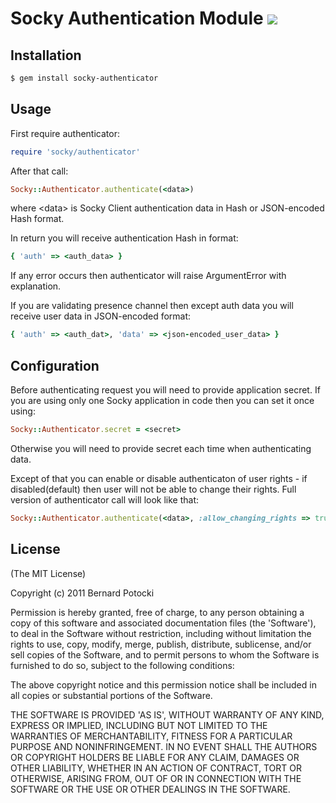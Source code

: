 # Socky Authentication Module [![](http://travis-ci.org/socky/socky-authenticator-ruby.png)](http://travis-ci.org/socky/socky-authenticator-ruby)

## Installation

``` bash
$ gem install socky-authenticator
```

## Usage

First require authenticator:

``` ruby
require 'socky/authenticator'
```

After that call:

``` ruby
Socky::Authenticator.authenticate(<data>)
```

where \<data\> is Socky Client authentication data in Hash or JSON-encoded Hash format.

In return you will receive authentication Hash in format:

``` ruby
{ 'auth' => <auth_data> }
```

If any error occurs then authenticator will raise ArgumentError with explanation.

If you are validating presence channel then except auth data you will receive user data in JSON-encoded format:

``` ruby
{ 'auth' => <auth_dat>, 'data' => <json-encoded_user_data> }
```

## Configuration

Before authenticating request you will need to provide application secret. If you are using only one Socky application in code then you can set it once using:

``` ruby
Socky::Authenticator.secret = <secret>
```

Otherwise you will need to provide secret each time when authenticating data.

Except of that you can enable or disable authenticaton of user rights - if disabled(default) then user will not be able to change their rights. Full version of authenticator call will look like that:

``` ruby
Socky::Authenticator.authenticate(<data>, :allow_changing_rights => true, :secret => 'mysecret')
```

## License

(The MIT License)

Copyright (c) 2011 Bernard Potocki

Permission is hereby granted, free of charge, to any person obtaining a copy of this software and associated documentation files (the 'Software'), to deal in the Software without restriction, including without limitation the rights to use, copy, modify, merge, publish, distribute, sublicense, and/or sell copies of the Software, and to permit persons to whom the Software is furnished to do so, subject to the following conditions:

The above copyright notice and this permission notice shall be included in all copies or substantial portions of the Software.

THE SOFTWARE IS PROVIDED 'AS IS', WITHOUT WARRANTY OF ANY KIND, EXPRESS OR IMPLIED, INCLUDING BUT NOT LIMITED TO THE WARRANTIES OF MERCHANTABILITY, FITNESS FOR A PARTICULAR PURPOSE AND NONINFRINGEMENT.  IN NO EVENT SHALL THE AUTHORS OR COPYRIGHT HOLDERS BE LIABLE FOR ANY CLAIM, DAMAGES OR OTHER LIABILITY, WHETHER IN AN ACTION OF CONTRACT, TORT OR OTHERWISE, ARISING FROM, OUT OF OR IN CONNECTION WITH THE SOFTWARE OR THE USE OR OTHER DEALINGS IN THE SOFTWARE.

